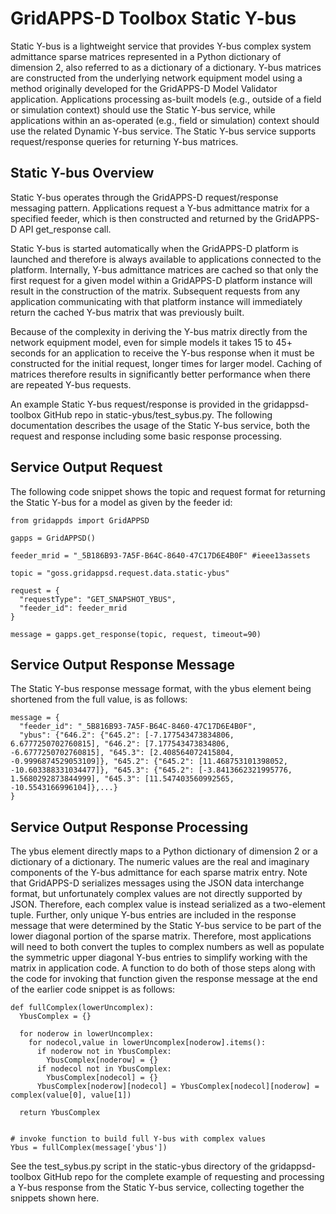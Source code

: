# GridAPPS-D Toolbox Static Y-bus

Static Y-bus is a lightweight service that provides Y-bus complex system admittance sparse matrices represented in a Python dictionary of dimension 2, also referred to as a dictionary of a dictionary. Y-bus matrices are constructed from the underlying network equipment model using a method originally developed for the GridAPPS-D Model Validator application. Applications processing as-built models (e.g., outside of a field or simulation context) should use the Static Y-bus service, while applications within an as-operated (e.g., field or simulation) context should use the related Dynamic Y-bus service. The Static Y-bus service supports request/response queries for returning Y-bus matrices.

## Static Y-bus Overview

Static Y-bus operates through the GridAPPS-D request/response messaging pattern. Applications request a Y-bus admittance matrix for a specified feeder, which is then constructed and returned by the GridAPPS-D API get_response call.

Static Y-bus is started automatically when the GridAPPS-D platform is launched and therefore is always available to applications connected to the platform. Internally, Y-bus admittance matrices are cached so that only the first request for a given model within a GridAPPS-D platform instance will result in the construction of the matrix. Subsequent requests from any application communicating with that platform instance will immediately return the cached Y-bus matrix that was previously built.

Because of the complexity in deriving the Y-bus matrix directly from the network equipment model, even for simple models it takes 15 to 45+ seconds for an application to receive the Y-bus response when it must be constructed for the initial request, longer times for larger model. Caching of matrices therefore results in significantly better performance when there are repeated Y-bus requests.

An example Static Y-bus request/response is provided in the gridappsd-toolbox GitHub repo in static-ybus/test_sybus.py. The following documentation describes the usage of the Static Y-bus service, both the request and response including some basic response processing.

## Service Output Request

The following code snippet shows the topic and request format for returning the Static Y-bus for a model as given by the feeder id:

```
from gridappds import GridAPPSD

gapps = GridAPPSD()

feeder_mrid = "_5B186B93-7A5F-B64C-8640-47C17D6E4B0F" #ieee13assets

topic = "goss.gridappsd.request.data.static-ybus"

request = {
  "requestType": "GET_SNAPSHOT_YBUS",
  "feeder_id": feeder_mrid
}

message = gapps.get_response(topic, request, timeout=90)
```

## Service Output Response Message

The Static Y-bus response message format, with the ybus element being shortened from the full value, is as follows:

```
message = {
  "feeder_id": "_5B816B93-7A5F-B64C-8460-47C17D6E4B0F",
  "ybus": {"646.2": {"645.2": [-7.177543473834806, 6.6777250702760815], "646.2": [7.177543473834806, -6.6777250702760815], "645.3": [2.408564072415804, -0.9996874529053109]}, "645.2": {"645.2": [11.468753101398052, -10.603388331034477]}, "645.3": {"645.2": [-3.8413662321995776, 1.5680292873844999], "645.3": [11.547403560992565, -10.5543166996104]},...}
}
```

## Service Output Response Processing

The ybus element directly maps to a Python dictionary of dimension 2 or a dictionary of a dictionary. The numeric values are the real and imaginary components of the Y-bus admittance for each sparse matrix entry. Note that GridAPPS-D serializes messages using the JSON data interchange format, but unfortunately complex values are not directly supported by JSON. Therefore, each complex value is instead serialized as a two-element tuple. Further, only unique Y-bus entries are included in the response message that were determined by the Static Y-bus service to be part of the lower diagonal portion of the sparse matrix. Therefore, most applications will need to both convert the tuples to complex numbers as well as populate the symmetric upper diagonal Y-bus entries to simplify working with the matrix in application code. A function to do both of those steps along with the code for invoking that function given the response message at the end of the earlier code snippet is as follows:

```
def fullComplex(lowerUncomplex):
  YbusComplex = {}

  for noderow in lowerUncomplex:
    for nodecol,value in lowerUncomplex[noderow].items():
      if noderow not in YbusComplex:
        YbusComplex[noderow] = {}
      if nodecol not in YbusComplex:
        YbusComplex[nodecol] = {}
      YbusComplex[noderow][nodecol] = YbusComplex[nodecol][noderow] = complex(value[0], value[1])

  return YbusComplex


# invoke function to build full Y-bus with complex values
Ybus = fullComplex(message['ybus'])
```

See the test_sybus.py script in the static-ybus directory of the gridappsd-toolbox GitHub repo for the complete example of requesting and processing a Y-bus response from the Static Y-bus service, collecting together the snippets shown here.


